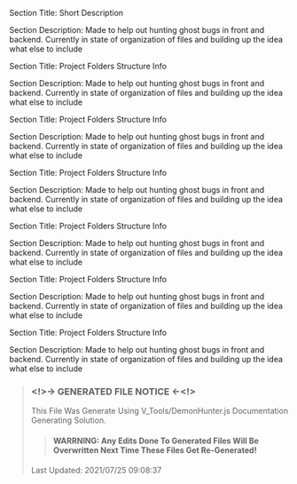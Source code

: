 Section Title: 
Short Description 

Section Description: 
Made to help out hunting ghost bugs in front and backend.
                Currently in state of organization of files and building up the idea what else to include 

Section Title: 
Project Folders Structure Info 

Section Description: 
Made to help out hunting ghost bugs in front and backend.
                Currently in state of organization of files and building up the idea what else to include 

Section Title: 
Project Folders Structure Info 

Section Description: 
Made to help out hunting ghost bugs in front and backend.
                Currently in state of organization of files and building up the idea what else to include 

Section Title: 
Project Folders Structure Info 

Section Description: 
Made to help out hunting ghost bugs in front and backend.
                Currently in state of organization of files and building up the idea what else to include 

Section Title: 
Project Folders Structure Info 

Section Description: 
Made to help out hunting ghost bugs in front and backend.
                Currently in state of organization of files and building up the idea what else to include 

Section Title: 
Project Folders Structure Info 

Section Description: 
Made to help out hunting ghost bugs in front and backend.
                Currently in state of organization of files and building up the idea what else to include 

Section Title: 
Project Folders Structure Info 

Section Description: 
Made to help out hunting ghost bugs in front and backend.
                Currently in state of organization of files and building up the idea what else to include 

>### <!>->  **GENERATED FILE NOTICE**  <-<!>  
> This File Was Generate Using V_Tools/DemonHunter.js Documentation Generating Solution.   
>>#### WARRNING: Any Edits Done To Generated Files Will Be Overwritten Next Time These Files Get Re-Generated!    
> Last Updated: 2021/07/25 09:08:37 
